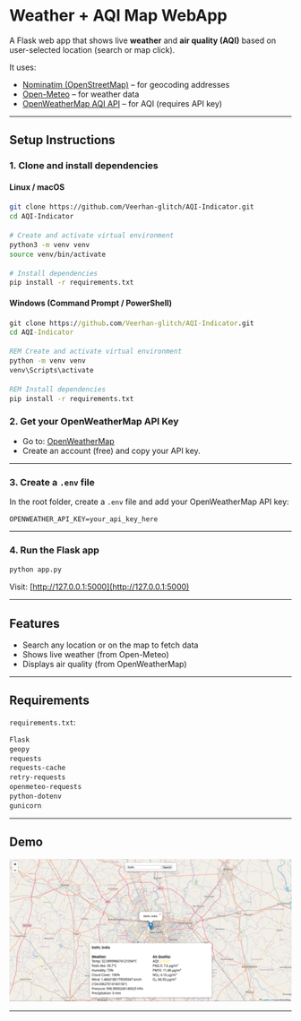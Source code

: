 # Weather + AQI Map WebApp

A Flask web app that shows live **weather** and **air quality (AQI)** based on user-selected location (search or map click).  

It uses:

- [Nominatim (OpenStreetMap)](https://nominatim.org/) – for geocoding addresses
- [Open-Meteo](https://open-meteo.com/) – for weather data
- [OpenWeatherMap AQI API](https://openweathermap.org/api/air-pollution) – for AQI (requires API key)

---

## Setup Instructions

### 1. Clone and install dependencies

#### Linux / macOS

```bash
git clone https://github.com/Veerhan-glitch/AQI-Indicator.git
cd AQI-Indicator

# Create and activate virtual environment
python3 -m venv venv
source venv/bin/activate

# Install dependencies
pip install -r requirements.txt
```

#### Windows (Command Prompt / PowerShell)

```cmd
git clone https://github.com/Veerhan-glitch/AQI-Indicator.git
cd AQI-Indicator

REM Create and activate virtual environment
python -m venv venv
venv\Scripts\activate

REM Install dependencies
pip install -r requirements.txt
```


### 2. Get your OpenWeatherMap API Key

- Go to: [OpenWeatherMap](https://home.openweathermap.org/api_keys)  
- Create an account (free) and copy your API key.

---

### 3. Create a `.env` file

In the root folder, create a `.env` file and add your OpenWeatherMap API key:

```env
OPENWEATHER_API_KEY=your_api_key_here
```

---

### 4. Run the Flask app

```bash
python app.py
```

Visit: [http://127.0.0.1:5000](http://127.0.0.1:5000)

---

## Features

- Search any location or on the map to fetch data
- Shows live weather (from Open-Meteo)
- Displays air quality (from OpenWeatherMap)

---

## Requirements

`requirements.txt`:

```txt
Flask
geopy
requests
requests-cache
retry-requests
openmeteo-requests
python-dotenv
gunicorn
```

---

## Demo

![screenshot](demo.png)

---